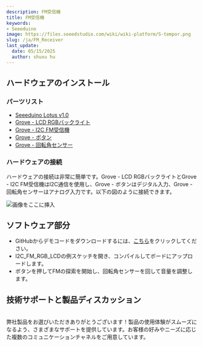 ```yaml
---
description: FM受信機
title: FM受信機
keywords:
- Seeeduino 
image: https://files.seeedstudio.com/wiki/wiki-platform/S-tempor.png
slug: /ja/FM_Receiver
last_update:
  date: 05/15/2025
  author: shuxu hu
---
```



## ハードウェアのインストール

### パーツリスト

* [Seeeduino Lotus v1.0](https://www.seeedstudio.com/Seeeduino-Lotus-ATMega328-Board-with-Grove-Interface-p-1942.html)
* [Grove - LCD RGBバックライト](https://www.seeedstudio.com/Grove-LCD-RGB-Backlight-p-1643.html)
* [Grove - I2C FM受信機](https://www.seeedstudio.com/Grove-I2C-FM-Receiver-p-1953.html)
* [Grove - ボタン](https://www.seeedstudio.com/Grove-Button-p-766.html)
* [Grove - 回転角センサー](https://www.seeedstudio.com/Grove-Rotary-Angle-Sensor-p-770.html)

### ハードウェアの接続

ハードウェアの接続は非常に簡単です。Grove - LCD RGBバックライトとGrove - I2C FM受信機はI2C通信を使用し、Grove - ボタンはデジタル入力、Grove - 回転角センサーはアナログ入力です。以下の図のように接続できます。

![画像をここに挿入](https://files.seeedstudio.com/wiki/Seeeduino_Lotus/img/Seeeduino_Lotus_usage.jpg)

## ソフトウェア部分

* GitHubからデモコードをダウンロードするには、[こちら](https://github.com/Seeed-Studio/Seeeduino_lotus_Usage)をクリックしてください。
* I2C_FM_RGB_LCDの例スケッチを開き、コンパイルしてボードにアップロードします。
* ボタンを押してFMの探索を開始し、回転角センサーを回して音量を調整します。

## 技術サポートと製品ディスカッション

<br />
弊社製品をお選びいただきありがとうございます！製品の使用体験がスムーズになるよう、さまざまなサポートを提供しています。お客様の好みやニーズに応じた複数のコミュニケーションチャネルをご用意しています。

<div class="button_tech_support_container">
<a href="https://forum.seeedstudio.com/" class="button_forum"></a> 
<a href="https://www.seeedstudio.com/contacts" class="button_email"></a>
</div>

<div class="button_tech_support_container">
<a href="https://discord.gg/eWkprNDMU7" class="button_discord"></a> 
<a href="https://github.com/Seeed-Studio/wiki-documents/discussions/69" class="button_discussion"></a>
</div>